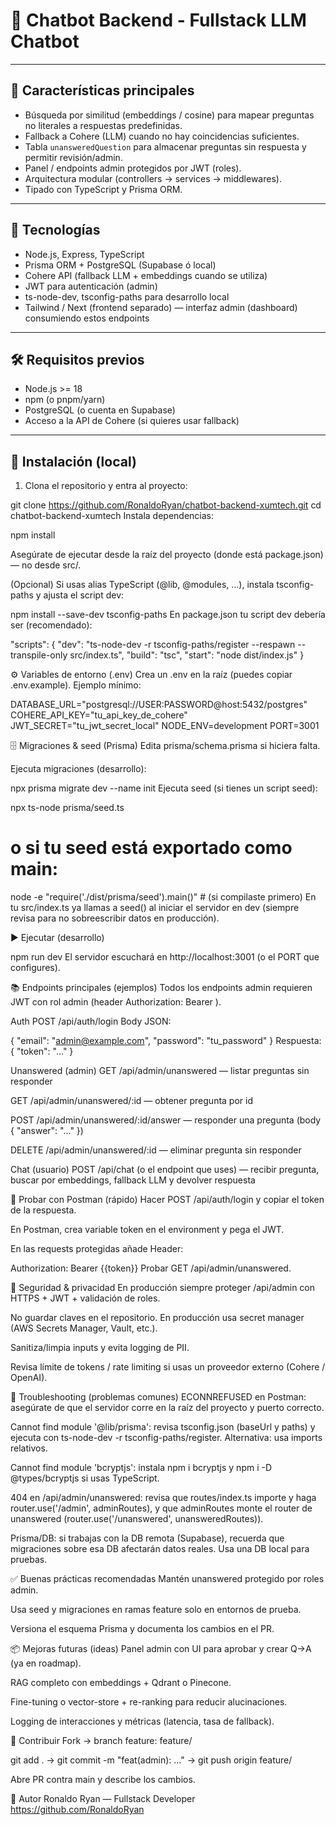 # 🤖 Chatbot Backend - Fullstack LLM Chatbot



---

## 📌 Características principales

- Búsqueda por similitud (embeddings / cosine) para mapear preguntas no literales a respuestas predefinidas.
- Fallback a Cohere (LLM) cuando no hay coincidencias suficientes.
- Tabla `unansweredQuestion` para almacenar preguntas sin respuesta y permitir revisión/admin.
- Panel / endpoints admin protegidos por JWT (roles).
- Arquitectura modular (controllers → services → middlewares).
- Tipado con TypeScript y Prisma ORM.

---

## 🧰 Tecnologías

- Node.js, Express, TypeScript  
- Prisma ORM + PostgreSQL (Supabase ó local)  
- Cohere API (fallback LLM + embeddings cuando se utiliza)  
- JWT para autenticación (admin)  
- ts-node-dev, tsconfig-paths para desarrollo local  
- Tailwind / Next (frontend separado) — interfaz admin (dashboard) consumiendo estos endpoints

---

## 🛠️ Requisitos previos

- Node.js >= 18
- npm (o pnpm/yarn)
- PostgreSQL (o cuenta en Supabase)
- Acceso a la API de Cohere (si quieres usar fallback)

---

## 🚀 Instalación (local)

1. Clona el repositorio y entra al proyecto:


git clone https://github.com/RonaldoRyan/chatbot-backend-xumtech.git
cd chatbot-backend-xumtech
Instala dependencias:


npm install


Asegúrate de ejecutar desde la raíz del proyecto (donde está package.json) — no desde src/.

(Opcional) Si usas alias TypeScript (@lib, @modules, ...), instala tsconfig-paths y ajusta el script dev:


npm install --save-dev tsconfig-paths
En package.json tu script dev debería ser (recomendado):


"scripts": {
  "dev": "ts-node-dev -r tsconfig-paths/register --respawn --transpile-only src/index.ts",
  "build": "tsc",
  "start": "node dist/index.js"
}



⚙️ Variables de entorno (.env)
Crea un .env en la raíz (puedes copiar .env.example). Ejemplo mínimo:


DATABASE_URL="postgresql://USER:PASSWORD@host:5432/postgres"
COHERE_API_KEY="tu_api_key_de_cohere"
JWT_SECRET="tu_jwt_secret_local"
NODE_ENV=development
PORT=3001


🗄️ Migraciones & seed (Prisma)
Edita prisma/schema.prisma si hiciera falta.

Ejecuta migraciones (desarrollo):


npx prisma migrate dev --name init
Ejecuta seed (si tienes un script seed):


npx ts-node prisma/seed.ts
# o si tu seed está exportado como main:
node -e "require('./dist/prisma/seed').main()"  # (si compilaste primero)
En tu src/index.ts ya llamas a seed() al iniciar el servidor en dev (siempre revisa para no sobreescribir datos en producción).

▶️ Ejecutar (desarrollo)

npm run dev
El servidor escuchará en http://localhost:3001 (o el PORT que configures).

📚 Endpoints principales (ejemplos)
Todos los endpoints admin requieren JWT con rol admin (header Authorization: Bearer <TOKEN>).

Auth
POST /api/auth/login
Body JSON:


{ "email": "admin@example.com", "password": "tu_password" }
Respuesta: { "token": "..." }

Unanswered (admin)
GET /api/admin/unanswered — listar preguntas sin responder

GET /api/admin/unanswered/:id — obtener pregunta por id

POST /api/admin/unanswered/:id/answer — responder una pregunta (body { "answer": "..." })

DELETE /api/admin/unanswered/:id — eliminar pregunta sin responder

Chat (usuario)
POST /api/chat (o el endpoint que uses) — recibir pregunta, buscar por embeddings, fallback LLM y devolver respuesta

🧪 Probar con Postman (rápido)
Hacer POST /api/auth/login y copiar el token de la respuesta.

En Postman, crea variable token en el environment y pega el JWT.

En las requests protegidas añade Header:


Authorization: Bearer {{token}}
Probar GET /api/admin/unanswered.

🔐 Seguridad & privacidad
En producción siempre proteger /api/admin con HTTPS + JWT + validación de roles.

No guardar claves en el repositorio. En producción usa secret manager (AWS Secrets Manager, Vault, etc.).

Sanitiza/limpia inputs y evita logging de PII.

Revisa límite de tokens / rate limiting si usas un proveedor externo (Cohere / OpenAI).

🐞 Troubleshooting (problemas comunes)
ECONNREFUSED en Postman: asegúrate de que el servidor corre en la raíz del proyecto y puerto correcto.

Cannot find module '@lib/prisma': revisa tsconfig.json (baseUrl y paths) y ejecuta con ts-node-dev -r tsconfig-paths/register. Alternativa: usa imports relativos.

Cannot find module 'bcryptjs': instala npm i bcryptjs y npm i -D @types/bcryptjs si usas TypeScript.

404 en /api/admin/unanswered: revisa que routes/index.ts importe y haga router.use('/admin', adminRoutes), y que adminRoutes monte el router de unanswered (router.use('/unanswered', unansweredRoutes)).

Prisma/DB: si trabajas con la DB remota (Supabase), recuerda que migraciones sobre esa DB afectarán datos reales. Usa una DB local para pruebas.

✅ Buenas prácticas recomendadas
Mantén unanswered protegido por roles admin.

Usa seed y migraciones en ramas feature solo en entornos de prueba.

Versiona el esquema Prisma y documenta los cambios en el PR.

📦 Mejoras futuras (ideas)
Panel admin con UI para aprobar y crear Q→A (ya en roadmap).

RAG completo con embeddings + Qdrant o Pinecone.

Fine-tuning o vector-store + re-ranking para reducir alucinaciones.

Logging de interacciones y métricas (latencia, tasa de fallback).

🤝 Contribuir
Fork → branch feature: feature/<nombre>

git add . → git commit -m "feat(admin): ..." → git push origin feature/<nombre>

Abre PR contra main y describe los cambios.

🧾 Autor
Ronaldo Ryan — Fullstack Developer
https://github.com/RonaldoRyan



